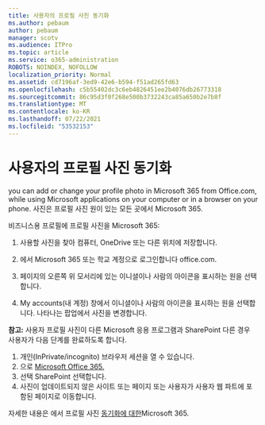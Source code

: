 ```yaml
---
title: 사용자의 프로필 사진 동기화
ms.author: pebaum
author: pebaum
manager: scotv
ms.audience: ITPro
ms.topic: article
ms.service: o365-administration
ROBOTS: NOINDEX, NOFOLLOW
localization_priority: Normal
ms.assetid: cd7196af-3ed9-42e6-b594-f51ad265fd63
ms.openlocfilehash: c5b55402dc3c6eb4826451ee2b4076db26773318
ms.sourcegitcommit: 86c95d3f0f268e500b3732243ca85a650b2e7b8f
ms.translationtype: MT
ms.contentlocale: ko-KR
ms.lasthandoff: 07/22/2021
ms.locfileid: "53532153"
---
```

# <a name="sync-a-users-profile-picture"></a>사용자의 프로필 사진 동기화

you can add or change your profile photo in Microsoft 365 from Office.com, while using Microsoft applications on your computer or in a browser on your phone. 사진은 프로필 사진 원이 있는 모든 곳에서 Microsoft 365.

비즈니스용 프로필에 프로필 사진을 Microsoft 365:

1. 사용할 사진을 찾아 컴퓨터, OneDrive 또는 다른 위치에 저장합니다.

2. 에서 Microsoft 365 또는 학교 계정으로 로그인합니다 office.com. [](https://www.office.com)

3. 페이지의 오른쪽 위 모서리에 있는 이니셜이나 사람의 아이콘을 표시하는 원을 선택합니다.

4. My accounts(내 계정) 창에서 이니셜이나 사람의 아이콘을 표시하는 원을 선택합니다. 나타나는 팝업에서 사진을 변경합니다.

**참고:** 사용자 프로필 사진이 다른 Microsoft 응용 프로그램과 SharePoint 다른 경우 사용자가 다음 단계를 완료하도록 합니다.

1. 개인(InPrivate/incognito) 브라우저 세션을 열 수 있습니다.
1. 으로 [Microsoft Office 365.](https://www.office.com)
1. 선택 SharePoint 선택합니다.
1. 사진이 업데이트되지 않은 사이트 또는 페이지 또는 사용자가 사용자 웹 파트에 포함된 페이지로 이동합니다.

자세한 내용은 에서 프로필 사진 [동기화에 대한](https://support.office.com/article/information-about-profile-picture-synchronization-in-office-365-20594d76-d054-4af4-a660-401133e3d48a)Microsoft 365.

